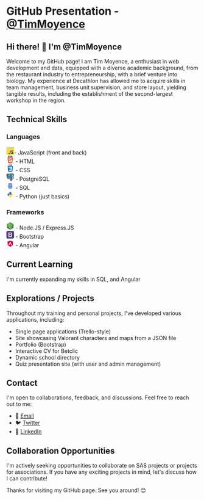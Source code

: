 # GitHub Presentation - [@TimMoyence](https://github.com/TimMoyence)

## Hi there! 👋 I'm @TimMoyence

Welcome to my GitHub page!
I am Tim Moyence, a enthusiast in web development and data, equipped with a diverse academic background, from the restaurant industry to entrepreneurship, with a brief venture into biology. My experience at Decathlon has allowed me to acquire skills in team management, business unit supervision, and store layout, yielding tangible results, including the establishment of the second-largest workshop in the region.

## Technical Skills

### Languages

<code><img height="20" src="https://raw.githubusercontent.com/github/explore/80688e429a7d4ef2fca1e82350fe8e3517d3494d/topics/javascript/javascript.png"></code>- JavaScript (front and back)  
<code><img height="20" src="https://raw.githubusercontent.com/github/explore/80688e429a7d4ef2fca1e82350fe8e3517d3494d/topics/html/html.png"></code> - HTML  
<code><img height="20" src="https://raw.githubusercontent.com/github/explore/80688e429a7d4ef2fca1e82350fe8e3517d3494d/topics/css/css.png"></code> - CSS  
<code><img height="20" src="https://raw.githubusercontent.com/github/explore/80688e429a7d4ef2fca1e82350fe8e3517d3494d/topics/postgresql/postgresql.png"></code> - PostgreSQL  
<code><img height="20" src="https://raw.githubusercontent.com/github/explore/80688e429a7d4ef2fca1e82350fe8e3517d3494d/topics/sql/sql.png"></code> - SQL  
<code><img height="20" src="https://raw.githubusercontent.com/github/explore/80688e429a7d4ef2fca1e82350fe8e3517d3494d/topics/python/python.png"></code> - Python (just basics)  

### Frameworks

<code><img height="20" src="https://raw.githubusercontent.com/github/explore/80688e429a7d4ef2fca1e82350fe8e3517d3494d/topics/nodejs/nodejs.png"></code> - Node.JS / Express.JS  
<code><img height="20" src="https://raw.githubusercontent.com/github/explore/80688e429a7d4ef2fca1e82350fe8e3517d3494d/topics/bootstrap/bootstrap.png"></code> - Bootstrap  
<code><img height="20" src="https://raw.githubusercontent.com/github/explore/80688e429a7d4ef2fca1e82350fe8e3517d3494d/topics/angular/angular.png"></code> - Angular  

## Current Learning

I'm currently expanding my skills in SQL, and Angular

## Explorations / Projects

Throughout my training and personal projects, I've developed various applications, including:

- Single page applications (Trello-style)
- Site showcasing Valorant characters and maps from a JSON file
- Portfolio (Bootstrap)
- Interactive CV for Betclic
- Dynamic school directory
- Quiz presentation site (with user and admin management)

## Contact

I'm open to collaborations, feedback, and discussions. Feel free to reach out to me:

- 📧 [Email](mailto:tim.moyence@gmail.com)
- 🐦 [Twitter](https://twitter.com/TMoyence96661)
- 📱 [LinkedIn](www.linkedin.com/in/tim-moyence)

## Collaboration Opportunities

I'm actively seeking opportunities to collaborate on SAS projects or projects for associations. If you have any exciting projects in mind, let's discuss how I can contribute!

Thanks for visiting my GitHub page. See you around! 😊
